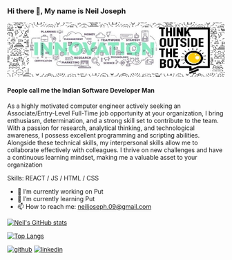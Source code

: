 ### Hi there 👋, My name is Neil Joseph

![People call me the Indian Software Developer Man](https://github.com/NeilJoseph019/NeilJoseph019/blob/main/1637454535804.jpg)

#### People call me the Indian Software Developer Man

As a highly motivated computer engineer actively seeking an Associate/Entry-Level Full-Time job opportunity at your
organization, I bring enthusiasm, determination, and a strong skill set to contribute to the team. With a passion for
research, analytical thinking, and technological awareness, I possess excellent programming and scripting abilities.
Alongside these technical skills, my interpersonal skills allow me to collaborate effectively with colleagues. I thrive on
new challenges and have a continuous learning mindset, making me a valuable asset to your organization

Skills: REACT / JS / HTML / CSS

- 🔭 I’m currently working on Put 
- 🌱 I’m currently learning Put 
- 📫 How to reach me: neiljoseph.09@gmail.com 

[![Neil's GitHub stats](https://github-readme-stats.vercel.app/api?username=NeilJoseph019)](https://github.com/anuraghazra/github-readme-stats)

[![Top Langs](https://github-readme-stats.vercel.app/api/top-langs/?username=NeilJoseph019)](https://github.com/anuraghazra/github-readme-stats)

[<img src='https://cdn.jsdelivr.net/npm/simple-icons@3.0.1/icons/github.svg' alt='github' height='40'>](https://github.com/https://github.com/NeilJoseph019)  [<img src='https://cdn.jsdelivr.net/npm/simple-icons@3.0.1/icons/linkedin.svg' alt='linkedin' height='40'>](https://www.linkedin.com/in/https://www.linkedin.com/in/neil-joseph2020//)  

